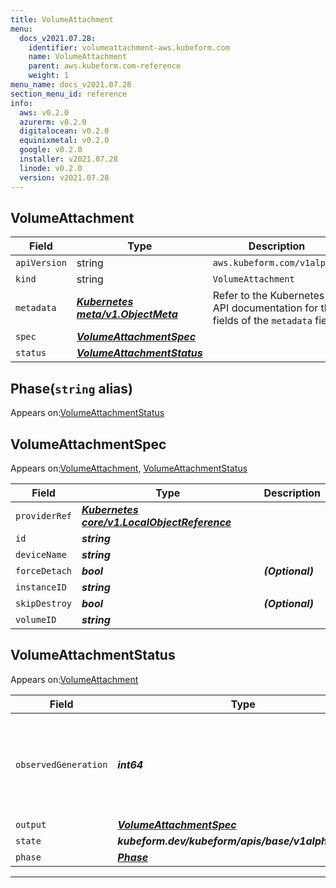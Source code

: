 ```yaml
---
title: VolumeAttachment
menu:
  docs_v2021.07.28:
    identifier: volumeattachment-aws.kubeform.com
    name: VolumeAttachment
    parent: aws.kubeform.com-reference
    weight: 1
menu_name: docs_v2021.07.28
section_menu_id: reference
info:
  aws: v0.2.0
  azurerm: v0.2.0
  digitalocean: v0.2.0
  equinixmetal: v0.2.0
  google: v0.2.0
  installer: v2021.07.28
  linode: v0.2.0
  version: v2021.07.28
---
```


## VolumeAttachment
| Field | Type | Description |
| ------ | ----- | ----------- |
| `apiVersion` | string | `aws.kubeform.com/v1alpha1` |
|    `kind` | string | `VolumeAttachment` |
| `metadata` | ***[Kubernetes meta/v1.ObjectMeta](https://v1-18.docs.kubernetes.io/docs/reference/generated/kubernetes-api/v1.18/#objectmeta-v1-meta)***|Refer to the Kubernetes API documentation for the fields of the `metadata` field.|
| `spec` | ***[VolumeAttachmentSpec](#volumeattachmentspec)***||
| `status` | ***[VolumeAttachmentStatus](#volumeattachmentstatus)***||
## Phase(`string` alias)

Appears on:[VolumeAttachmentStatus](#volumeattachmentstatus)

## VolumeAttachmentSpec

Appears on:[VolumeAttachment](#volumeattachment), [VolumeAttachmentStatus](#volumeattachmentstatus)

| Field | Type | Description |
| ------ | ----- | ----------- |
| `providerRef` | ***[Kubernetes core/v1.LocalObjectReference](https://v1-18.docs.kubernetes.io/docs/reference/generated/kubernetes-api/v1.18/#localobjectreference-v1-core)***||
| `id` | ***string***||
| `deviceName` | ***string***||
| `forceDetach` | ***bool***| ***(Optional)*** |
| `instanceID` | ***string***||
| `skipDestroy` | ***bool***| ***(Optional)*** |
| `volumeID` | ***string***||
## VolumeAttachmentStatus

Appears on:[VolumeAttachment](#volumeattachment)

| Field | Type | Description |
| ------ | ----- | ----------- |
| `observedGeneration` | ***int64***| ***(Optional)*** Resource generation, which is updated on mutation by the API Server.|
| `output` | ***[VolumeAttachmentSpec](#volumeattachmentspec)***| ***(Optional)*** |
| `state` | ***kubeform.dev/kubeform/apis/base/v1alpha1.State***| ***(Optional)*** |
| `phase` | ***[Phase](#phase)***| ***(Optional)*** |
---
